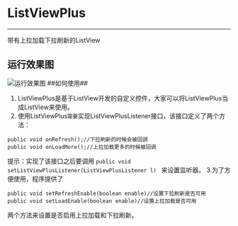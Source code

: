 # ListViewPlus
----------
带有上拉加载下拉刷新的ListView
## 运行效果图 ##
![运行效果图](https://github.com/crazycodeboy/ListViewPlus/blob/master/raw/ListViewPlus%E8%BF%90%E8%A1%8C%E6%95%88%E6%9E%9C%E5%9B%BE.gif?raw=true)
##如何使用##
1. ListViewPlus是基于ListView开发的自定义控件，大家可以将ListViewPlus当成ListView来使用。
2. 使用ListViewPlus`需要`实现ListViewPlusListener接口，该接口定义了两个方法：
```
public void onRefresh();//下拉刷新的时候会被回调
public void onLoadMore();//上拉加载更多的时候被回调
```
提示：实现了该接口之后要调用
`public void setListViewPlusListener(ListViewPlusListener l) `
来设置监听器。
3.为了方便使用，程序提供了
```
public void setRefreshEnable(boolean enable)//设置下拉刷新是否可用
public void setLoadEnable(boolean enable)//设置上拉加载是否可用
```
两个方法来设置是否启用上拉加载和下拉刷新。